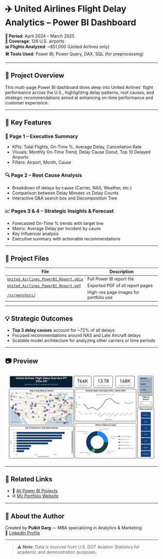 # ✈️ United Airlines Flight Delay Analytics – Power BI Dashboard

**📅 Period**: April 2024 – March 2025  
**📍 Coverage**: 126 U.S. airports  
**📊 Flights Analyzed**: ~851,000 (United Airlines only)  
**🛠️ Tools Used**: Power BI, Power Query, DAX, SQL (for preprocessing)

---

## 🚀 Project Overview

This multi-page Power BI dashboard dives deep into United Airlines' flight performance across the U.S., highlighting delay patterns, root causes, and strategic recommendations aimed at enhancing on-time performance and customer experience.

---

## 📌 Key Features

### 🧩 Page 1 – Executive Summary
- KPIs: Total Flights, On-Time %, Average Delay, Cancellation Rate  
- Visuals: Monthly On-Time Trend, Delay Cause Donut, Top 10 Delayed Airports  
- Filters: Airport, Month, Cause  

### 🔍 Page 2 – Root Cause Analysis
- Breakdown of delays by cause (Carrier, NAS, Weather, etc.)  
- Comparison between Delay Minutes vs Delay Counts  
- Interactive Q&A search box and Decomposition Tree  

### 📈 Pages 3 & 4 – Strategic Insights & Forecast
- Forecasted On-Time % trends with target line  
- Matrix: Average Delay per Incident by cause  
- Key Influencer analysis  
- Executive summary with actionable recommendations  

---

## 📎 Project Files

| File | Description |
|------|-------------|
| [`United_Airlines_PowerBI_Report.pbix`](/United_Airlines_PowerBI_Report.pbix) | Full Power BI report file |
| [`United_Airlines_PowerBI_Report.pdf`](/United_Airlines_PowerBI_Report.pdf) | Exported PDF of all report pages |
| [`/screenshots/`](screenshots) | High-res page images for portfolio use |

---

## 💡 Strategic Outcomes

- **Top 3 delay causes** account for ~72% of all delays  
- Focused recommendations around NAS and Late Aircraft delays  
- Scalable model architecture for analyzing other carriers or time periods

---

## 📷 Preview

<img src="screenshots/page1_dashboard_overview.jpg" alt="Dashboard Page 1" width="800"/>

---

## 🔗 Related Links

- 📂 [All Power BI Projects](https://github.com/pulkitgarg3/PowerBI_Portfolio_Pulkit)  
- 🌐 [My Portfolio Website](https://pulkitgarg3.github.io/Pulkit-Portfolio/)

---

## 🙌 About the Author

Created by **Pulkit Garg** — MBA specializing in Analytics & Marketing  
🔗 [LinkedIn Profile](https://www.linkedin.com/in/pulkitgarg03)

---

> ⚠️ **Note**: Data is sourced from U.S. DOT Aviation Statistics for academic and demonstration purposes.


